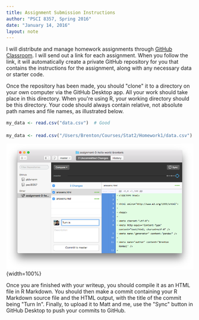```yaml
---
title: Assignment Submission Instructions
author: "PSCI 8357, Spring 2016"
date: "January 14, 2016"
layout: note
---
```


I will distribute and manage homework assignments through [GitHub Classroom](http://classroom.github.com).  I will send out a link for each assignment.  When you follow the link, it will automatically create a private GitHub repository for you that contains the instructions for the assignment, along with any necessary data or starter code.

Once the repository has been made, you should "clone" it to a directory on your own computer via the GitHub Desktop app.  All your work should take place in this directory.  When you're using R, your working directory should be this directory.  Your code should always contain relative, not absolute path names and file names, as illustrated below.

```r
my_data <- read.csv("data.csv")  # Good
    
my_data <- read.csv("/Users/Brenton/Courses/Stat2/Homework1/data.csv")  # Bad
```

![What your "turn in" commit should look like.](ss-turn-in.png){width=100%}

Once you are finished with your writeup, you should compile it as an HTML file in R Markdown.  You should then make a commit containing your R Markdown source file and the HTML output, with the title of the commit being "Turn In".  Finally, to upload it to Matt and me, use the "Sync" button in GitHub Desktop to push your commits to GitHub.
